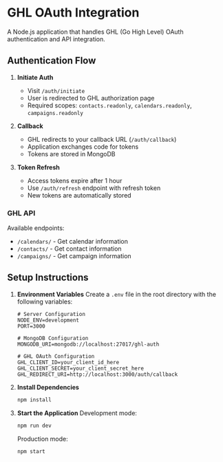 # GHL OAuth Integration

A Node.js application that handles GHL (Go High Level) OAuth authentication and API integration.

## Authentication Flow

1. **Initiate Auth**
   - Visit `/auth/initiate`
   - User is redirected to GHL authorization page
   - Required scopes: `contacts.readonly`, `calendars.readonly`, `campaigns.readonly`

2. **Callback**
   - GHL redirects to your callback URL (`/auth/callback`)
   - Application exchanges code for tokens
   - Tokens are stored in MongoDB

3. **Token Refresh**
   - Access tokens expire after 1 hour
   - Use `/auth/refresh` endpoint with refresh token
   - New tokens are automatically stored

### GHL API

Available endpoints:
- `/calendars/` - Get calendar information
- `/contacts/` - Get contact information
- `/campaigns/` - Get campaign information


## Setup Instructions

1. **Environment Variables**
   Create a `.env` file in the root directory with the following variables:
   ```env
   # Server Configuration
   NODE_ENV=development
   PORT=3000

   # MongoDB Configuration
   MONGODB_URI=mongodb://localhost:27017/ghl-auth

   # GHL OAuth Configuration
   GHL_CLIENT_ID=your_client_id_here
   GHL_CLIENT_SECRET=your_client_secret_here
   GHL_REDIRECT_URI=http://localhost:3000/auth/callback
   ```

2. **Install Dependencies**
   ```bash
   npm install
   ```

3. **Start the Application**
   Development mode:
   ```bash
   npm run dev
   ```
   Production mode:
   ```bash
   npm start
   ```